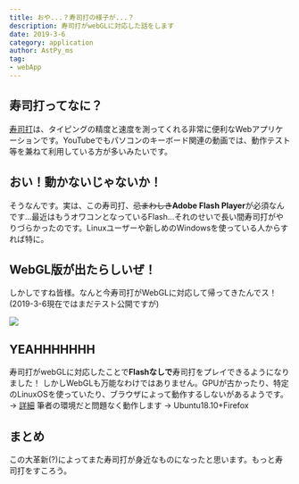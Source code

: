 ```yaml
---
title: おや...？寿司打の様子が...？
description: 寿司打がwebGLに対応した話をします
date: 2019-3-6
category: application
author: AstPy_ms
tag:
- webApp
---
```


## 寿司打ってなに？
[寿司打](http://typing.sakura.ne.jp/sushida/)は、タイピングの精度と速度を測ってくれる非常に便利なWebアプリケーションです。YouTubeでもパソコンのキーボード関連の動画では、動作テスト等を兼ねて利用している方が多いみたいです。

## おい！動かないじゃないか！
そうなんです。実は、この寿司打、~~忌まわしき~~**Adobe Flash Player**が必須なんです...最近はもうオワコンとなっているFlash...それのせいで長い間寿司打がやりづらかったのです。Linuxユーザーや新しめのWindowsを使っている人からすれば特に。

## WebGL版が出たらしいぜ！
しかしですね皆様。なんと今寿司打がWebGLに対応して帰ってきたんでス！(2019-3-6現在ではまだテスト公開ですが)

![](/imgs/sushida.png)

## YEAHHHHHHH
寿司打がwebGLに対応したことで**Flashなしで**寿司打をプレイできるようになりました！
しかしWebGLも万能なわけではありません。GPUが古かったり、特定のLinuxOSを使っていたり、ブラウザによって動作するしないがあるようです。→ [詳細](http://mux.eee.u-ryukyu.ac.jp/nmny/wiki/index.php/WebGL%E3%81%AE%E6%9C%89%E5%8A%B9%E5%8C%96%E6%89%8B%E9%A0%86)
筆者の環境だと問題なく動作します → Ubuntu18.10+Firefox

## まとめ
この大革新(?)によってまた寿司打が身近なものになったと思います。もっと寿司打をすころう。
